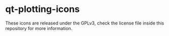 # qt-plotting-icons
These icons are released under the GPLv3, check the license file inside this repository for more information.
